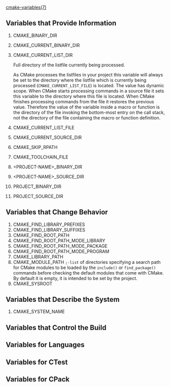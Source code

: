 [cmake-variables(7)](https://cmake.org/cmake/help/v3.10/manual/cmake-variables.7.html#manual:cmake-variables(7))

## Variables that Provide Information
1. CMAKE_BINARY_DIR
2. CMAKE_CURRENT_BINARY_DIR
3. CMAKE_CURRENT_LIST_DIR
    
    Full directory of the listfile currently being processed.

    As CMake processes the listfiles in your project this variable will always be set to the directory where the listfile which is currently being processed (`CMAKE_CURRENT_LIST_FILE`) is located. The value has dynamic scope. When CMake starts processing commands in a source file it sets this variable to the directory where this file is located. When CMake finishes processing commands from the file it restores the previous value. Therefore the value of the variable inside a macro or function is the directory of the file invoking the bottom-most entry on the call stack, not the directory of the file containing the macro or function definition.
4. CMAKE_CURRENT_LIST_FILE
5. CMAKE_CURRENT_SOURCE_DIR
6. CMAKE_SKIP_RPATH
7. CMAKE_TOOLCHAIN_FILE
8. \<PROJECT-NAME\>_BINARY_DIR
9. \<PROJECT-NAME\>_SOURCE_DIR
10. PROJECT_BINARY_DIR
11. PROJECT_SOURCE_DIR

## Variables that Change Behavior
1. CMAKE_FIND_LIBRARY_PREFIXES
2. CMAKE_FIND_LIBRARY_SUFFIXES
3. CMAKE_FIND_ROOT_PATH
4. CMAKE_FIND_ROOT_PATH_MODE_LIBRARY
5. CMAKE_FIND_ROOT_PATH_MODE_PACKAGE
6. CMAKE_FIND_ROOT_PATH_MODE_PROGRAM
7. CMAKE_LIBRARY_PATH
8. CMAKE_MODULE_PATH
    `;-list` of directories specifying a search path for CMake modules to be loaded by the `include()` or `find_package()` commands before checking the default modules that come with CMake. By default it is empty, it is intended to be set by the project.
9. CMAKE_SYSROOT

## Variables that Describe the System
1. CMAKE_SYSTEM_NAME

## Variables that Control the Build
## Variables for Languages
## Variables for CTest
## Variables for CPack
